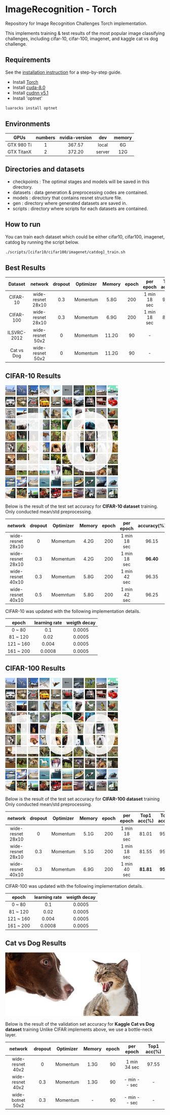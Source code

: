 # ImageRecognition - Torch
Repository for Image Recognition Challenges
Torch implementation.

This implements training & test results of the most popular image classifying challenges, including cifar-10, cifar-100, imagenet, and kaggle cat vs dog challenge.

## Requirements
See the [installation instruction](../INSTALL.md) for a step-by-step guide.
- Install [Torch](http://torch.ch/docs/getting-started.html)
- Install [cuda-8.0](https://developer.nvidia.com/cuda-downloads)
- Install [cudnn v5.1](https://developer.nvidia.com/cudnn)
- Install 'optnet'
```bash
luarocks install optnet
```

## Environments
| GPUs         | numbers | nvidia-version | dev    | memory |
|:------------:|:-------:|:--------------:|:------:|:------:|
| GTX 980 Ti   | 1       | 367.57         | local  |   6G   |
| GTX TitanX   | 2       | 372.20         | server |   12G  |

## Directories and datasets
- checkpoints : The optimal stages and models will be saved in this directory.
- datasets : data generation & preprocessing codes are contained.
- models : directory that contains resnet structure file.
- gen : directory where generated datasets are saved in.
- scripts : directory where scripts for each datasets are contained.

## How to run
You can train each dataset which could be either cifar10, cifar100, imagenet, catdog by running the script below.
```bash
./scripts/[cifar10/cifar100/imagenet/catdog]_train.sh
```

## Best Results
|   Dataset   | network           | dropout | Optimizer| Memory | epoch | per epoch    | Top1 acc(%)|
|:-----------:|:-----------------:|:-------:|----------|:------:|:-----:|:------------:|:----------:|
| CIFAR-10    | wide-resnet 28x10 |   0.3   | Momentum |  5.8G  | 200   | 1 min 18 sec |    96.40   |
| CIFAR-100   | wide-resnet 28x10 |   0.3   | Momentum |  6.9G  | 200   | 1 min 18 sec |    81.53   |
| ILSVRC-2012 | wide-resnet 50x2  |    0    | Momentum |  11.2G |  90   |      -       |     -      |
| Cat vs Dog  | wide-resnet 50x2  |    0    | Momentum |  11.2G |  90   |      -       |     -      |

## CIFAR-10 Results

![alt tag](../GitImage/cifar10_image.png)

Below is the result of the test set accuracy for **CIFAR-10 dataset** training.
Only conducted mean/std preprocessing.

| network           | dropout | Optimizer| Memory | epoch | per epoch    | accuracy(%) |
|:-----------------:|:-------:|----------|:------:|:-----:|:------------:|:-----------:|
| wide-resnet 28x10 |    0    | Momentum |  4.2G  | 200   | 1 min 18 sec |    96.15    |
| wide-resnet 28x10 |   0.3   | Momentum |  4.2G  | 200   | 1 min 18 sec |  **96.40**  |
| wide-resnet 40x10 |   0.3   | Momentum |  5.8G  | 200   | 1 min 42 sec |    96.35    |
| wide-resnet 40x10 |   0.5   | Moemntum |  5.8G  | 200   | 1 min 42 sec |    96.25    |

CIFAR-10 was updated with the following implementation details.

|   epoch   | learning rate |  weigth decay |
|:---------:|:-------------:|:-------------:|
|   0 ~ 80  |      0.1      |     0.0005    |
|  81 ~ 120 |      0.02     |     0.0005    |
| 121 ~ 160 |     0.004     |     0.0005    |
| 161 ~ 200 |     0.0008    |     0.0005    |



## CIFAR-100 Results

![alt tag](../GitImage/cifar100_image.png)

Below is the result of the test set accuracy for **CIFAR-100 dataset** training
Only conducted mean/std preprocessing.

| network           | dropout | Optimizer| Memory | epoch | per epoch    | Top1 acc(%)| Top5 acc(%) |
|:-----------------:|:-------:|----------|:------:|:-----:|:------------:|:----------:|:-----------:|
| wide-resnet 28x10 |    0    | Momentum |  5.1G  | 200   | 1 min 18 sec |   81.01    |    95.44    |
| wide-resnet 28x10 |   0.3   | Momentum |  5.1G  | 200   | 1 min 18 sec |   81.55    |    95.44    |
| wide-resnet 40x10 |   0.3   | Momentum |  6.9G  | 200   | 1 min 40 sec | **81.81**  |  **95.47**  |


CIFAR-100 was updated with the following implementation details.

|   epoch   | learning rate |  weigth decay |
|:---------:|:-------------:|:-------------:|
|   0 ~ 80  |      0.1      |     0.0005    |
|  81 ~ 120 |      0.02     |     0.0005    |
| 121 ~ 160 |     0.004     |     0.0005    |
| 161 ~ 200 |     0.0008    |     0.0005    |



## Cat vs Dog Results

![alt tag](../GitImage/catdog.png)

Below is the result of the validation set accuracy for **Kaggle Cat vs Dog dataset** training
Unlike CIFAR implements above, we use a bottle-neck layer.

| network           | dropout | Optimizer| Memory | epoch | per epoch    | Top1 acc(%)|
|:-----------------:|:-------:|----------|:------:|:-----:|:------------:|:----------:|
| wide-resnet 40x2  |    0    | Momentum |  1.3G  |  90   | 1 min 34 sec |    97.55   |
| wide-resnet 40x2  |   0.3   | Momentum |  1.3G  |  90   | - min -- sec |      -     |
| wide-botnet 50x2  |   0.3   | Momentum |   -    |  90   | - min -- sec |      -     |

